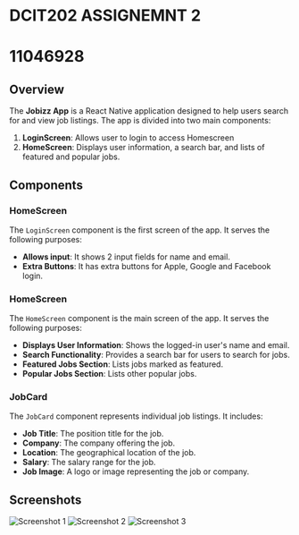 # DCIT202 ASSIGNEMNT 2
# 11046928

## Overview

The **Jobizz App** is a React Native application designed to help users search for and view job listings. The app is divided into two main components:

1. **LoginScreen**: Allows user to login to access Homescreen
2. **HomeScreen**: Displays user information, a search bar, and lists of featured and popular jobs.

## Components
### HomeScreen

The `LoginScreen` component is the first screen of the app. It serves the following purposes:

- **Allows input**: It shows 2 input fields for name and email.
- **Extra Buttons**: It has extra buttons for Apple, Google and Facebook login.


### HomeScreen

The `HomeScreen` component is the main screen of the app. It serves the following purposes:

- **Displays User Information**: Shows the logged-in user's name and email.
- **Search Functionality**: Provides a search bar for users to search for jobs.
- **Featured Jobs Section**: Lists jobs marked as featured.
- **Popular Jobs Section**: Lists other popular jobs.


### JobCard

The `JobCard` component represents individual job listings. It includes:

- **Job Title**: The position title for the job.
- **Company**: The company offering the job.
- **Location**: The geographical location of the job.
- **Salary**: The salary range for the job.
- **Job Image**: A logo or image representing the job or company.


## Screenshots
![Screenshot 1](path/to/screenshot1.png)
![Screenshot 2](path/to/screenshot2.png)
![Screenshot 3](path/to/screenshot3.png)
